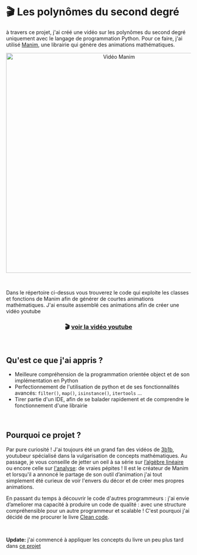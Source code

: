 # 🎬 Les polynômes du second degré 

à travers ce projet, j'ai créé une vidéo sur les polynômes du second degré uniquement avec le langage de programmation Python. Pour ce faire, j'ai utilisé [Manim](https://github.com/3b1b/manim), une librairie qui génère des animations mathématiques.
<br>
<p align="center">
<img src="assets/gif/my_vid.gif" alt="Vidéo Manim" width="600">
</p>
<br> 

Dans le répertoire ci-dessus vous trouverez le code qui exploite les classes et fonctions de Manim afin de générer de courtes animations mathématiques. J'ai ensuite assemblé ces animations afin de créer une vidéo youtube

<h3 align="center">
<span>🎬 </span>
<a href="https://youtu.be/a985OKs55fM">voir la vidéo youtube</a>
</h3>
<br> 

## Qu'est ce que j'ai appris **?**

- Meilleure compréhension de la programmation orientée object et de son implémentation en Python
- Perfectionnement de l'utilisation de python et de ses fonctionnalités avancés: `filter()`, `map()`, `isinstance()`, `itertools` ...
- Tirer partie d'un IDE, afin de se balader rapidement et de comprendre le fonctionnement d'une librairie 

<br>

## Pourquoi ce projet ?

Par pure curiosité ! J'ai toujours été un grand fan des vidéos de [3b1b](https://www.youtube.com/c/3blue1brown), youtubeur spécialisé dans la vulgarisation de concepts mathématiques. Au passage, je vous conseille de jetter un oeil à sa série sur [l’algèbre linéaire](https://www.youtube.com/playlist?list=PLZHQObOWTQDPD3MizzM2xVFitgF8hE_ab) ou encore celle sur [l'analyse](https://www.youtube.com/playlist?list=PLZHQObOWTQDMsr9K-rj53DwVRMYO3t5Yr): de vraies pépites !  Il est le créateur de Manim  et lorsqu'il a annoncé le partage de son outil d’animation j'ai tout simplement été curieux de voir l'envers du décor et de créer mes propres animations. 

En passant du temps à découvrir le code d'autres programmeurs : j'ai envie d’ameliorer ma capacité à produire un code de qualité : avec une structure compréhensible pour un autre programmeur et scalable ! C'est pourquoi j'ai décidé de me procurer le livre [Clean code](https://www.amazon.fr/Clean-Code-Handbook-Software-Craftsmanship/dp/0132350882).

<br>

**Update:** j'ai commencé à appliquer les concepts du livre un peu plus tard dans [ce projet](https://github.com/axelearning/REST-authentication-API)
